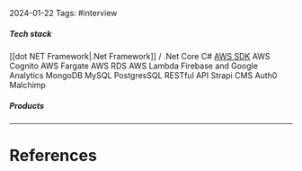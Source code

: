 2024-01-22
Tags: #interview 


##### Tech stack
[[dot NET Framework|.Net Framework]] / .Net Core
C#
[AWS SDK](https://aws.amazon.com/sdk-for-net/)
AWS Cognito
AWS Fargate
AWS RDS
AWS Lambda
Firebase and Google Analytics
MongoDB
MySQL 
PostgresSQL
RESTful API
Strapi CMS
Auth0
Malchimp
##### Products



---
# References
